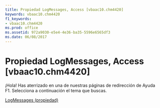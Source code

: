 ```yaml
---
title: Propiedad LogMessages, Access [vbaac10.chm4420]
keywords: vbaac10.chm4420
f1_keywords:
- vbaac10.chm4420
ms.prod: office
ms.assetid: 972a9030-e5e4-4e36-ba35-5596e6565df3
ms.date: 06/08/2017
---
```





# Propiedad LogMessages, Access [vbaac10.chm4420]

¡Hola! Has aterrizado en una de nuestras páginas de redirección de Ayuda F1. Selecciona a continuación el tema que buscas.


 [LogMessages (propiedad)](http://msdn.microsoft.com/library/logmessages-property%28Office.15%29.aspx)


